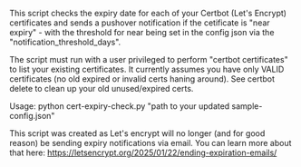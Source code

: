 This script checks the expiry date for each of your Certbot (Let's Encrypt) certificates and sends a pushover notification if the cetificate is "near expiry" - with the threshold for near being set in the config json via the "notification_threshold_days".

The script must run with a user privileged to perform "certbot certificates" to list your existing certificates. It currently assumes you have only VALID certificates (no old expired or invalid certs haning around). See certbot delete to clean up your old unused/expired certs.

Usage:
python cert-expiry-check.py "path to your updated sample-config.json"

This script was created as Let's encrypt will no longer (and for good reason) be sending expiry notifications via email. You can learn more about that here:
https://letsencrypt.org/2025/01/22/ending-expiration-emails/
